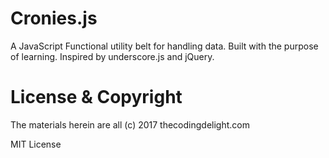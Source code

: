 # Cronies.js

A JavaScript Functional utility belt for handling data. Built with the purpose of learning. Inspired by underscore.js and jQuery. 

# License & Copyright

The materials herein are all (c) 2017 thecodingdelight.com

MIT License
